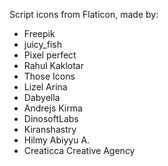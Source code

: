 Script icons from Flaticon, made by: 
- Freepik
- juicy_fish
- Pixel perfect
- Rahul Kaklotar
- Those Icons
- Lizel Arina
- Dabyella
- Andrejs Kirma
- DinosoftLabs
- Kiranshastry
- Hilmy Abiyyu A.
- Creaticca Creative Agency